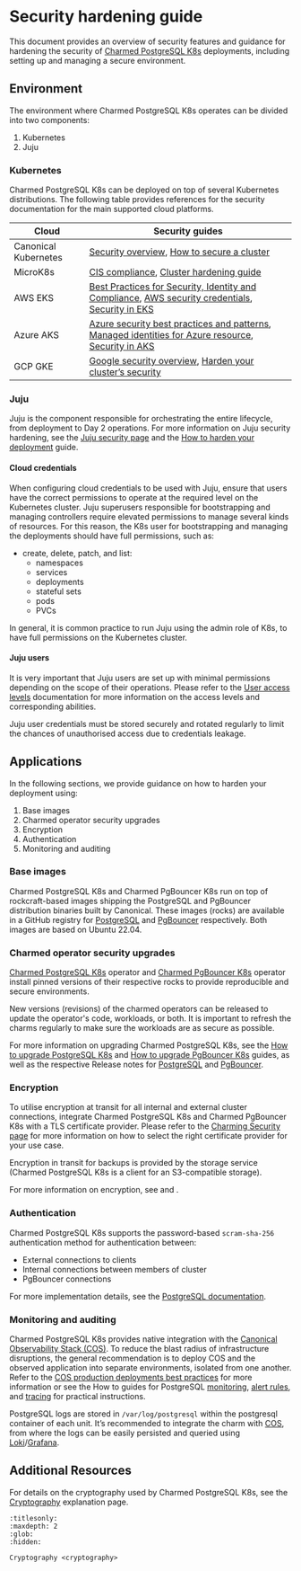 # Security hardening guide

This document provides an overview of security features and guidance for hardening the security of [Charmed PostgreSQL K8s](https://charmhub.io/postgresql-k8s) deployments, including setting up and managing a secure environment.

## Environment

The environment where Charmed PostgreSQL K8s operates can be divided into two components:

1. Kubernetes
2. Juju

### Kubernetes

Charmed PostgreSQL K8s can be deployed on top of several Kubernetes distributions. The following table provides references for the security documentation for the main supported cloud platforms.

|Cloud|Security guides|
| --- | --- |
|Canonical Kubernetes|[Security overview](https://ubuntu.com/kubernetes/docs/security), [How to secure a cluster](https://ubuntu.com/kubernetes/docs/how-to-security)|
|MicroK8s|[CIS compliance](https://microk8s.io/docs/cis-compliance), [Cluster hardening guide](https://microk8s.io/docs/how-to-cis-harden)|
|AWS EKS|[Best Practices for Security, Identity and Compliance](https://aws.amazon.com/architecture/security-identity-compliance), [AWS security credentials](https://docs.aws.amazon.com/IAM/latest/UserGuide/security-creds.html), [Security in EKS](https://docs.aws.amazon.com/eks/latest/userguide/security.html)|
|Azure AKS|[Azure security best practices and patterns](https://learn.microsoft.com/en-us/azure/security/fundamentals/best-practices-and-patterns), [Managed identities for Azure resource](https://learn.microsoft.com/en-us/entra/identity/managed-identities-azure-resources/), [Security in AKS](https://learn.microsoft.com/en-us/azure/aks/concepts-security)|
|GCP GKE|[Google security overview](https://cloud.google.com/kubernetes-engine/docs/concepts/security-overview), [Harden your cluster’s security](https://cloud.google.com/kubernetes-engine/docs/how-to/hardening-your-cluster)|

### Juju

Juju is the component responsible for orchestrating the entire lifecycle, from deployment to Day 2 operations. For more information on Juju security hardening, see the [Juju security page](https://canonical-juju.readthedocs-hosted.com/en/latest/user/explanation/juju-security/) and the [How to harden your deployment](https://documentation.ubuntu.com/juju/3.6/howto/manage-your-juju-deployment/harden-your-juju-deployment/#harden-your-deployment) guide.

#### Cloud credentials

When configuring cloud credentials to be used with Juju, ensure that users have the correct permissions to operate at the required level on the Kubernetes cluster. Juju superusers responsible for bootstrapping and managing controllers require elevated permissions to manage several kinds of resources. For this reason, the K8s user for bootstrapping and managing the deployments should have full permissions, such as:

* create, delete, patch, and list:
  * namespaces
  * services
  * deployments
  * stateful sets
  * pods
  * PVCs

In general, it is common practice to run Juju using the admin role of K8s, to have full permissions on the Kubernetes cluster.

#### Juju users

It is very important that Juju users are set up with minimal permissions depending on the scope of their operations. Please refer to the [User access levels](https://juju.is/docs/juju/user-permissions) documentation for more information on the access levels and corresponding abilities.

Juju user credentials must be stored securely and rotated regularly to limit the chances of unauthorised access due to credentials leakage.

## Applications

In the following sections, we provide guidance on how to harden your deployment using:

1. Base images
2. Charmed operator security upgrades
3. Encryption
4. Authentication
5. Monitoring and auditing

### Base images

Charmed PostgreSQL K8s and Charmed PgBouncer K8s run on top of rockcraft-based images shipping the PostgreSQL and PgBouncer distribution binaries built by Canonical. These images (rocks) are available in a GitHub registry for [PostgreSQL](https://github.com/canonical/charmed-postgresql-rock/pkgs/container/charmed-postgresql) and [PgBouncer](https://github.com/orgs/canonical/packages/container/package/charmed-pgbouncer) respectively. Both images are based on Ubuntu 22.04.

### Charmed operator security upgrades

[Charmed PostgreSQL K8s](https://charmhub.io/postgresql-k8s) operator and [Charmed PgBouncer K8s](https://charmhub.io/pgbouncer-k8s) operator install pinned versions of their respective rocks to provide reproducible and secure environments.

New versions (revisions) of the charmed operators can be released to update the operator's code, workloads, or both. It is important to refresh the charms regularly to make sure the workloads are as secure as possible.

For more information on upgrading Charmed PostgreSQL K8s, see the [How to upgrade PostgreSQL K8s](https://canonical.com/data/docs/postgresql/k8s/h-upgrade) and [How to upgrade PgBouncer K8s](https://charmhub.io/pgbouncer-k8s/docs/h-upgrade) guides, as well as the respective Release notes for [PostgreSQL](https://canonical.com/data/docs/postgresql/k8s/r-releases) and [PgBouncer](https://charmhub.io/pgbouncer-k8s/docs/r-releases).

### Encryption

To utilise encryption at transit for all internal and external cluster connections, integrate Charmed PostgreSQL K8s and Charmed PgBouncer K8s with a TLS certificate provider. Please refer to the [Charming Security page](https://charmhub.io/topics/security-with-x-509-certificates) for more information on how to select the right certificate provider for your use case.

Encryption in transit for backups is provided by the storage service (Charmed PostgreSQL K8s is a client for an S3-compatible storage).

For more information on encryption, see [](/explanation/security/cryptography) and [](/how-to/enable-tls).

### Authentication

Charmed PostgreSQL K8s supports the password-based `scram-sha-256` authentication method for authentication between:

* External connections to clients
* Internal connections between members of cluster
* PgBouncer connections

For more implementation details, see the [PostgreSQL documentation](https://www.postgresql.org/docs/14/auth-password.html).

### Monitoring and auditing

Charmed PostgreSQL K8s provides native integration with the [Canonical Observability Stack (COS)](https://charmhub.io/topics/canonical-observability-stack). To reduce the blast radius of infrastructure disruptions, the general recommendation is to deploy COS and the observed application into separate environments, isolated from one another. Refer to the [COS production deployments best practices](https://charmhub.io/topics/canonical-observability-stack/reference/best-practices) for more information or see the How to guides for PostgreSQL [monitoring](https://canonical.com/data/docs/postgresql/k8s/h-enable-monitoring), [alert rules](https://canonical.com/data/docs/postgresql/k8s/h-enable-alert-rules), and [tracing](https://canonical.com/data/docs/postgresql/k8s/h-enable-tracing) for practical instructions.

PostgreSQL logs are stored in `/var/log/postgresql` within the postgresql container of each unit. It’s recommended to integrate the charm with [COS](https://canonical.com/data/docs/postgresql/k8s/h-enable-monitoring), from where the logs can be easily persisted and queried using [Loki](https://charmhub.io/loki-k8s)/[Grafana](https://charmhub.io/grafana).

## Additional Resources

For details on the cryptography used by Charmed PostgreSQL K8s, see the [Cryptography](/explanation/security/cryptography) explanation page.


```{toctree}
:titlesonly:
:maxdepth: 2
:glob:
:hidden:

Cryptography <cryptography>